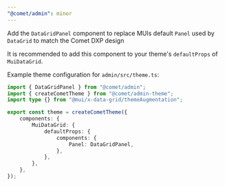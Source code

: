```yaml
---
"@comet/admin": minor
---
```


Add the `DataGridPanel` component to replace MUIs default `Panel` used by `DataGrid` to match the Comet DXP design

It is recommended to add this component to your theme's `defaultProps` of `MuiDataGrid`.

Example theme configuration for `admin/src/theme.ts`:

```ts
import { DataGridPanel } from "@comet/admin";
import { createCometTheme } from "@comet/admin-theme";
import type {} from "@mui/x-data-grid/themeAugmentation";

export const theme = createCometTheme({
    components: {
        MuiDataGrid: {
            defaultProps: {
                components: {
                    Panel: DataGridPanel,
                },
            },
        },
    },
});
```
